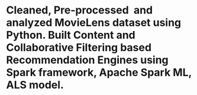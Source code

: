 # Cleaned, Pre-processed  and analyzed MovieLens dataset using Python. Built Content and Collaborative Filtering based Recommendation Engines using Spark framework, Apache Spark ML, ALS model.
